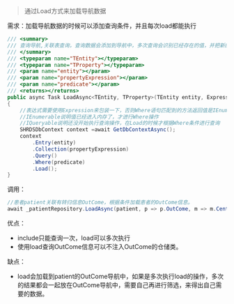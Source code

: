 >通过Load方式来加载导航数据

需求：加载导航数据的时候可以添加查询条件，并且每次load都能执行


```csharp
/// <summary>
/// 查询导航,关联表查询，查询数据会添加到导航中，多次查询会识别已经存在的值，并把新的查询值添加进去
/// </summary>
/// <typeparam name="TEntity"></typeparam>
/// <typeparam name="TProperty"></typeparam>
/// <param name="entity"></param>
/// <param name="propertyExpression"></param>
/// <param name="predicate"></param>
/// <returns></returns>
public async Task LoadAsync<TEntity, TProperty>(TEntity entity, Expression<Func<TEntity, IEnumerable<TProperty>>> propertyExpression, Expression<Func<TProperty, bool>> predicate) where TEntity : class where TProperty : class
{
    //表达式需要使用Expression来包装一下，否则Where语句匹配到的方法返回值是IEnumerable类型而不是IQueryable类型
    //IEnumerable说明值已经进入内存了，才进行Where操作
    //IQueryable说明还没开始执行查询操作，在Load的时候才根据Where条件进行查询
    SHRDSDbContext context =await GetDbContextAsync();
    context
        .Entry(entity)
        .Collection(propertyExpression)
        .Query()
        .Where(predicate)
        .Load();
}
```

调用：

```csharp
//患者patient关联有转归信息OutCome，根据条件加载患者的OutCome信息。
await _patientRepository.LoadAsync(patient, p => p.OutCome, m => m.CenterId == patient.CenterId && m.TheWriteTime == outComeRaw.TheWriteTime);
```

优点：

* include只能查询一次，load可以多次执行
* 使用load查询OutCome信息可以不注入OutCome的仓储类。 

缺点：

* load会加载到patient的OutCome导航中，如果是多次执行load的操作，多次的结果都会一起放在OutCome导航中，需要自己再进行筛选，来得出自己需要的数据。